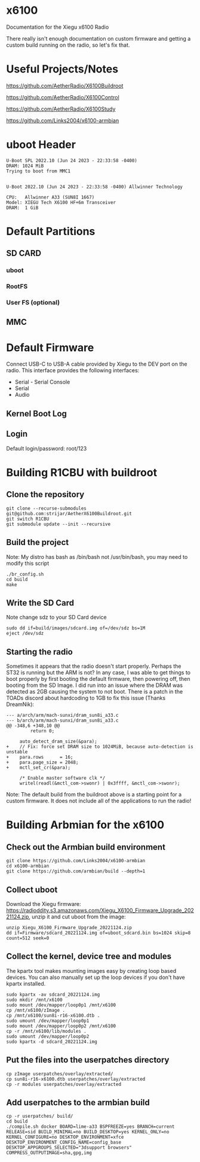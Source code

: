 # x6100
Documentation for the Xiegu x6100 Radio

There really isn't enough documentation on custom firmware and getting a custom build running on the radio, so let's fix that.

# Useful Projects/Notes
https://github.com/AetherRadio/X6100Buildroot

https://github.com/AetherRadio/X6100Control

https://github.com/AetherRadio/X6100Study

https://github.com/Links2004/x6100-armbian

# uboot Header
```
U-Boot SPL 2022.10 (Jun 24 2023 - 22:33:58 -0400)                               
DRAM: 1024 MiB                                                                  
Trying to boot from MMC1                                                        
                                                                                
                                                                                
U-Boot 2022.10 (Jun 24 2023 - 22:33:58 -0400) Allwinner Technology              
                                                                                
CPU:   Allwinner A33 (SUN8I 1667)                                               
Model: XIEGU Tech X6100 HF+6m Transceiver                                       
DRAM:  1 GiB
```

# Default Partitions
## SD CARD
### uboot
### RootFS
### User FS (optional)
## MMC

# Default Firmware
Connect USB-C to USB-A cable provided by Xiegu to the DEV port on the radio. This interface provides the following interfaces:
* Serial - Serial Console
* Serial
* Audio
## Kernel Boot Log
## Login
Default login/password: root/123

# Building R1CBU with buildroot
## Clone the repository
```
git clone --recurse-submodules git@github.com:strijar/AetherX6100Buildroot.git
git switch R1CBU
git submodule update --init --recursive
```
## Build the project
Note: My distro has bash as /bin/bash not /usr/bin/bash, you may need to modify this script
```
./br_config.sh
cd build
make
```
## Write the SD Card
Note change sdz to your SD Card device
```
sudo dd if=build/images/sdcard.img of=/dev/sdz bs=1M
eject /dev/sdz
```

## Starting the radio
Sometimes it appears that the radio doesn't start properly. Perhaps the ST32 is running but the ARM is not? In any case, I was able to get things to boot properly by first booting the default firmware, then powering off, then booting from the SD Image. I did run into an issue where the DRAM was detected as 2GB causing the system to not boot. There is a patch in the TOADs discord about hardcoding to 1GB to fix this issue (Thanks DreamNik):
```
--- a/arch/arm/mach-sunxi/dram_sun8i_a33.c
--- b/arch/arm/mach-sunxi/dram_sun8i_a33.c
@@ -348,6 +348,10 @@
         return 0;
 
     auto_detect_dram_size(&para);
+    // Fix: force set DRAM size to 1024MiB, because auto-detection is unstable
+    para.rows      = 16;
+    para.page_size = 2048;
+    mctl_set_cr(&para);
 
     /* Enable master software clk */
     writel(readl(&mctl_com->swonr) | 0x3ffff, &mctl_com->swonr);
```

Note: The default build from the buildroot above is a starting point for a custom firmware. It does not include all of the applications to run the radio!


# Building Arbmian for the x6100

## Check out the Armbian build environment
```
git clone https://github.com/Links2004/x6100-armbian
cd x6100-armbian
git clone https://github.com/armbian/build --depth=1
```

## Collect uboot
Download the Xiegu firmware: https://radioddity.s3.amazonaws.com/Xiegu_X6100_Firmware_Upgrade_20221124.zip, unzip it and cut uboot from the image:

```
unzip Xiegu_X6100_Firmware_Upgrade_20221124.zip
dd if=Firmware/sdcard_20221124.img of=uboot_sdcard.bin bs=1024 skip=8 count=512 seek=0
```

## Collect the kernel, device tree and modules
The kpartx tool makes mounting images easy by creating loop based devices. You can also manually set up the loop devices if you don't have kpartx installed.
```
sudo kpartx -av sdcard_20221124.img
sudo mkdir /mnt/x6100
sudo mount /dev/mapper/loop0p1 /mnt/x6100
cp /mnt/x6100/zImage .
cp /mnt/x6100/sun8i-r16-x6100.dtb .
sudo umount /dev/mapper/loop0p1
sudo mount /dev/mapper/loop0p2 /mnt/x6100
cp -r /mnt/x6100/lib/modules .
sudo umount /dev/mapper/loop0p2
sudo kpartx -d sdcard_20221124.img
```

## Put the files into the userpatches directory
```
cp zImage userpatches/overlay/extracted/
cp sun8i-r16-x6100.dtb userpatches/overlay/extracted
cp -r modules userpatches/overlay/extracted
```

## Add userpatches to the armbian build
```
cp -r userpatches/ build/
cd build
./compile.sh docker BOARD=lime-a33 BSPFREEZE=yes BRANCH=current RELEASE=sid BUILD_MINIMAL=no BUILD_DESKTOP=yes KERNEL_ONLY=no KERNEL_CONFIGURE=no DESKTOP_ENVIRONMENT=xfce DESKTOP_ENVIRONMENT_CONFIG_NAME=config_base DESKTOP_APPGROUPS_SELECTED="3dsupport browsers" COMPRESS_OUTPUTIMAGE=sha,gpg,img
```
